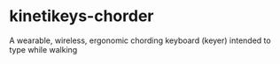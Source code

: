 # kinetikeys-chorder
A wearable, wireless, ergonomic chording keyboard (keyer) intended to type while walking
